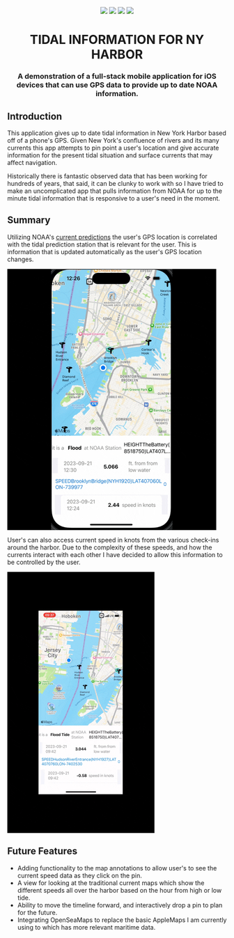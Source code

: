 <p align="center">
  <a href="https://github.com/apple/swift"><img src="https://img.shields.io/badge/Swift-FA7343?style=for-the-badge&logo=swift&logoColor=white"></a>   
  <a href=""><img src="https://img.shields.io/badge/iOS-000000?style=for-the-badge&logo=ios&logoColor=white"></a>    
  <a href="https://developer.apple.com/xcode/resources/"><img src="https://img.shields.io/badge/Xcode-007ACC?style=for-the-badge&logo=Xcode&logoColor=white"></a>
  <a href="https://github.com/firebase/firebase-ios-sdk"><img src="https://img.shields.io/badge/firebase-ffca28?style=for-the-badge&logo=firebase&logoColor=black"></a>
</p>

<h1 align="center">TIDAL INFORMATION FOR NY HARBOR</h1>
<h3 align="center">A demonstration of a full-stack mobile application for iOS devices that can use GPS data to provide up to date NOAA information.</h3>

## Introduction

This application gives up to date tidal information in New York Harbor based off of a phone's GPS. Given New York's confluence of rivers and its many currents this app attempts to pin point a user's location and give accurate information for the present tidal situation and surface currents that may affect navigation.

Historically there is fantastic observed data that has been working for hundreds of years, that said, it can be clunky to work with so I have tried to make an uncomplicated app that pulls information from NOAA for up to the minute tidal information that is responsive to a user's need in the moment.

## Summary

Utilizing NOAA's <a href="https://tidesandcurrents.noaa.gov/">current predictions</a> the user's GPS location is correlated with the tidal prediction station that is relevant for the user. This is information that is updated automatically as the user's GPS location changes.

<img align="center" src="/demo-assets/gps-onchange-demo.gif"/>

User's can also access current speed in knots from the various check-ins around the harbor. Due to the complexity of these speeds, and how the currents interact with each other I have decided to allow this information to be controlled by the user.

<img align="center" src="/demo-assets/speed-demo.gif"/>

## Future Features

- Adding functionality to the map annotations to allow user's to see the current speed data as they click on the pin.
- A view for looking at the traditional current maps which show the different speeds all over the harbor based on the hour from high or low tide.
- Ability to move the timeline forward, and interactively drop a pin to plan for the future.
- Integrating OpenSeaMaps to replace the basic AppleMaps I am currently using to which has more relevant maritime data.
